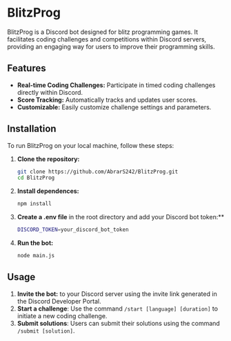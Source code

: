# BlitzProg

BlitzProg is a Discord bot designed for blitz programming games. It facilitates coding challenges and competitions within Discord servers, providing an engaging way for users to improve their programming skills.

## Features

- **Real-time Coding Challenges:** Participate in timed coding challenges directly within Discord.
- **Score Tracking:** Automatically tracks and updates user scores.
- **Customizable:** Easily customize challenge settings and parameters.

## Installation

To run BlitzProg on your local machine, follow these steps:

1. **Clone the repository:**
   ```bash
   git clone https://github.com/AbrarS242/BlitzProg.git
   cd BlitzProg

2. **Install dependences:**
   ```bash
   npm install

3. **Create a .env file** in the root directory and add your Discord bot token:**
   ```bash
   DISCORD_TOKEN=your_discord_bot_token
   
4. **Run the bot:**
   ```bash
   node main.js
   ```

## Usage

1. **Invite the bot:** to your Discord server using the invite link generated in the Discord Developer Portal.
2. **Start a challenge**: Use the command `/start [language] [duration]` to initiate a new coding challenge.
3. **Submit solutions**: Users can submit their solutions using the command `/submit [solution]`.
